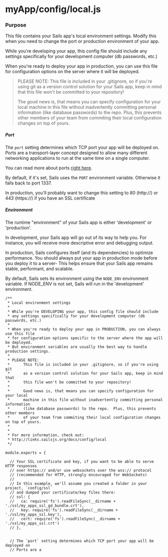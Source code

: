 # myApp/config/local.js
### Purpose

This file contains your Sails app's local environment settings.  Modify this when you need to change the port or production environment of your app.  

While you're developing your app, this config file should include any settings specifically for your development computer (db passwords, etc.)

When you're ready to deploy your app in production, you can use this file for configuration options on the server where it will be deployed.


> PLEASE NOTE: 
This file is included in your .gitignore, so if you're using git as a version control solution for your Sails app, keep in mind that this file won't be committed to your repository!
>
> The good news is, that means you can specify configuration for your local machine in this file without inadvertently committing personal information (like database passwords) to the repo.  Plus, this prevents other members of your team from commiting their local configuration changes on top of yours.

##### Port
The `port` setting determines which TCP port your app will be deployed on. Ports are a transport-layer concept designed to allow many different networking applications to run at the same time on a single computer.

You can read more about ports [right here](http://en.wikipedia.org/wiki/Port_(computer_networking)).

By default, if it's set, Sails uses the `PORT` environment variable. Otherwise it falls back to port 1337.

In production, you'll probably want to change this setting to 80 (http://) or 443 (https://) if you have an SSL certificate


##### Environment
The runtime "environment" of your Sails app is either 'development' or 'production'.

In development, your Sails app will go out of its way to help you.  For instance, you will receive more descriptive error and debugging output.

In production, Sails configures itself (and its dependencies) to optimize performance. You should always put your app in production mode before you deploy it to a server- This helps ensure that your Sails app remains stable, performant, and scalable.

By default, Sails sets its environment using the `NODE_ENV` environment variable. If NODE_ENV is not set, Sails will run in the 'development' environment.



<docmeta name="uniqueID" value="localjs386958">
<docmeta name="displayName" value="local.js">

```
/**
 * Local environment settings
 *
 * While you're DEVELOPING your app, this config file should include
 * any settings specifically for your development computer (db passwords, etc.)
 *
 * When you're ready to deploy your app in PRODUCTION, you can always use this file
 * for configuration options specific to the server where the app will be deployed.
 * But environment variables are usually the best way to handle production settings.
 *
 * PLEASE NOTE:
 *		This file is included in your .gitignore, so if you're using git
 *		as a version control solution for your Sails app, keep in mind that
 *		this file won't be committed to your repository!
 *
 *		Good news is, that means you can specify configuration for your local
 *		machine in this file without inadvertently committing personal information
 *		(like database passwords) to the repo.  Plus, this prevents other members
 *		of your team from commiting their local configuration changes on top of yours.
 *
 *
 * For more information, check out:
 * http://links.sailsjs.org/docs/config/local
 */

module.exports = {

  // Your SSL certificate and key, if you want to be able to serve HTTP responses
  // over https:// and/or use websockets over the wss:// protocol
  // (recommended for HTTP, strongly encouraged for WebSockets)
  //
  // In this example, we'll assume you created a folder in your project, `config/ssl`
  // and dumped your certificate/key files there:
  // ssl: {
  //   ca: require('fs').readFileSync(__dirname + './ssl/my_apps_ssl_gd_bundle.crt'),
  //   key: require('fs').readFileSync(__dirname + './ssl/my_apps_ssl.key'),
  //   cert: require('fs').readFileSync(__dirname + './ssl/my_apps_ssl.crt')
  // },


  // The `port` setting determines which TCP port your app will be deployed on
  // Ports are a